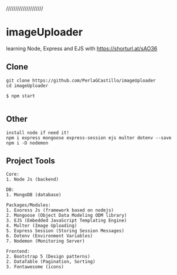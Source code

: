 ////////////////////


# imageUploader
learning Node, Express and EJS with  https://shorturl.at/sAO36 

## Clone
```
git clone https://github.com/PerlaGCastillo/imageUploader
cd imageUploader

$ npm start


```


## Other
```
install node if need it!
npm i express mongoose express-session ejs multer dotenv --save
npm i -D nodemon

```

## Project Tools
```
Core: 
1. Node Js (backend)

DB:
1. MongoDB (database)

Packages/Modules:
1. Exoress Js (framework based on nodejs)
2. Mongoose (Object Data Modeling ODM library)
3. EJS (Embedded JavaScript Templating Engine)
4. Multer (Image Uploading)
5. Express Session (Storing Session Messages)
6. Dotenv (Environment Variables)
7. Nodemon (Monitoring Server)

Frontend:
2. Bootstrap 5 (Design patterns)
2. DataTable (Pagination, Sorting)
3. Fontawesome (icons)
```